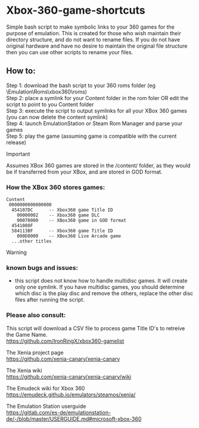 # Xbox-360-game-shortcuts  
Simple bash script to make symbolic links to your 360 games for the purpose of emulation. This is created for those who wish maintain their directory structure, and do not want to rename files. If you do not have original hardware and have no desire to maintain the original file structure then you can use other scripts to rename your files.  
  
  
  
  
  
## How to:  
  
Step 1: download the bash script to your 360 roms folder (eg \Emulation\Roms\xbox360\roms\)  
Step 2: place a symlink for your Content folder in the rom foler OR edit the script to point to you Content folder   
Step 3: execute the script to output symlinks for all your XBox 360 games (you can now delete the content symlink)  
Step 4: launch EmulationStation or Steam Rom Manager and parse your games  
Step 5: play the game (assuming game is compatible with the current release)  
  
  
> [!IMPORTANT]
> Assumes XBox 360 games are stored in the /content/ folder, as they would be if transferred from your XBox, and are stored in GOD format.
  
  
### How the XBox 360 stores games:   
````
Content   
 0000000000000000   
  454107DC      -- Xbox360 game Title ID   
    00000002    -- Xbox360 game DLC   
    00070000    -- XBox360 game in GOD format   
  4541080F   
  584113BF      -- Xbox360 game Title ID   
    000D0000    -- XBox360 Live Arcade game   
  ...other titles   
````  
   
  
  
  
> [!WARNING]
> ### known bugs and issues:
> - this script does not know how to handle multidisc games. It will create only one symlink. If you have multidisc games, you should determine which disc is the play disc and remove the others, replace the other disc files after running the script.
  
  
  
  
 ### Please also consult:
  
This script will download a CSV file to process game Title ID's to retreive the Game Name.   
https://github.com/IronRingX/xbox360-gamelist

The Xenia project page   
https://github.com/xenia-canary/xenia-canary

The Xenia wiki   
https://github.com/xenia-canary/xenia-canary/wiki

The Emudeck wiki for Xbox 360   
https://emudeck.github.io/emulators/steamos/xenia/

The Emulation Station userguide   
https://gitlab.com/es-de/emulationstation-de/-/blob/master/USERGUIDE.md#microsoft-xbox-360




